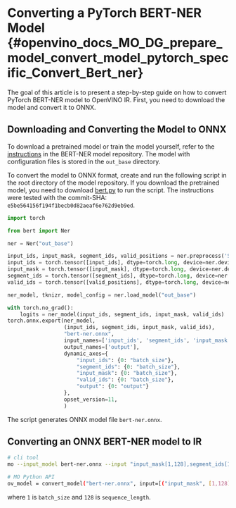 # Converting a PyTorch BERT-NER Model {#openvino_docs_MO_DG_prepare_model_convert_model_pytorch_specific_Convert_Bert_ner}

The goal of this article is to present a step-by-step guide on how to convert PyTorch BERT-NER model to OpenVINO IR. First, you need to download the model and convert it to ONNX.


## Downloading and Converting the Model to ONNX

To download a pretrained model or train the model yourself, refer
to the [instructions](https://github.com/kamalkraj/BERT-NER/blob/dev/README.md) in the
BERT-NER model repository. The model with configuration files is stored in the `out_base` directory.

To convert the model to ONNX format, create and run the following script in the root
directory of the model repository. If you download the pretrained model, you need
to download [bert.py](https://github.com/kamalkraj/BERT-NER/blob/dev/bert.py) to run the script.
The instructions were tested with the commit-SHA: `e5be564156f194f1becb0d82aeaf6e762d9eb9ed`.

```python
import torch

from bert import Ner

ner = Ner("out_base")

input_ids, input_mask, segment_ids, valid_positions = ner.preprocess('Steve went to Paris')
input_ids = torch.tensor([input_ids], dtype=torch.long, device=ner.device)
input_mask = torch.tensor([input_mask], dtype=torch.long, device=ner.device)
segment_ids = torch.tensor([segment_ids], dtype=torch.long, device=ner.device)
valid_ids = torch.tensor([valid_positions], dtype=torch.long, device=ner.device)

ner_model, tknizr, model_config = ner.load_model("out_base")

with torch.no_grad():
    logits = ner_model(input_ids, segment_ids, input_mask, valid_ids)
torch.onnx.export(ner_model,
                  (input_ids, segment_ids, input_mask, valid_ids),
                  "bert-ner.onnx",
                  input_names=['input_ids', 'segment_ids', 'input_mask', 'valid_ids'],
                  output_names=['output'],
                  dynamic_axes={
                      "input_ids": {0: "batch_size"},
                      "segment_ids": {0: "batch_size"},
                      "input_mask": {0: "batch_size"},
                      "valid_ids": {0: "batch_size"},
                      "output": {0: "output"}
                  },
                  opset_version=11,
                  )
```

The script generates ONNX model file `bert-ner.onnx`.

## Converting an ONNX BERT-NER model to IR

```bash
# cli tool 
mo --input_model bert-ner.onnx --input "input_mask[1,128],segment_ids[1,128],input_ids[1,128]"

# MO Python API
ov_model = convert_model("bert-ner.onnx", input=[("input_mask", [1,128]), ("segment_ids", [1,128]), ("input_ids", [1,128])])
```

where `1` is `batch_size` and `128` is `sequence_length`.
